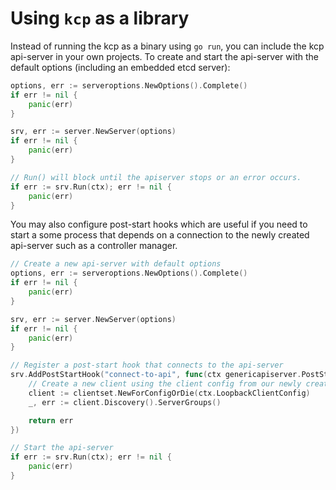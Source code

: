 # Using `kcp` as a library

Instead of running the kcp as a binary using `go run`, you can include the kcp api-server in your own projects. To create and start the api-server with the default options (including an embedded etcd server):

```go
options, err := serveroptions.NewOptions().Complete()
if err != nil {
    panic(err)
}

srv, err := server.NewServer(options)
if err != nil {
    panic(err)
}

// Run() will block until the apiserver stops or an error occurs.
if err := srv.Run(ctx); err != nil {
    panic(err)
}
```

You may also configure post-start hooks which are useful if you need to start a some process that depends on a connection to the newly created api-server such as a controller manager.

```go
// Create a new api-server with default options
options, err := serveroptions.NewOptions().Complete()
if err != nil {
    panic(err)
}

srv, err := server.NewServer(options)
if err != nil {
    panic(err)
}

// Register a post-start hook that connects to the api-server
srv.AddPostStartHook("connect-to-api", func(ctx genericapiserver.PostStartHookContext) error {
    // Create a new client using the client config from our newly created api-server
    client := clientset.NewForConfigOrDie(ctx.LoopbackClientConfig)
    _, err := client.Discovery().ServerGroups()

    return err
})

// Start the api-server
if err := srv.Run(ctx); err != nil {
    panic(err)
}
```
